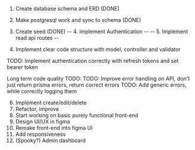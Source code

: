 1. Create database schema and ERD (DONE)
2. Make postgresql work and sync to schema (DONE)
3. Create seed (DONE)
-- 4. Implement Authentication --
-- 5. Implement read api routes --

4. Implement clear code structure with model, controller and validator

TODO: 
Implement authentication correctly with refresh tokens and set bearer token

Long term code quality TODO:
TODO: Improve error handling on API, don't just return prisma errors, return correct errors
TODO: Add generic errors, while correctly logging them

6. Implement create/edit/delete
7. Refactor, improve
8. Start working on basic purely functional front-end
9. Design UI/UX in figma
10. Remake front-end into figma UI
11. Add responsiveness
12. (Spooky?) Admin dashboard
